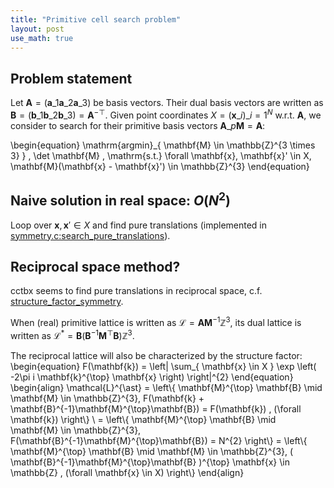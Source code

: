 ```yaml
---
title: "Primitive cell search problem"
layout: post
use_math: true
---
```


## Problem statement

Let $\mathbf{A} = (\mathbf{a}\_{1} \mathbf{a}\_{2} \mathbf{a}\_{3})$ be basis vectors.
Their dual basis vectors are written as $\mathbf{B} = (\mathbf{b}\_{1} \mathbf{b}\_{2} \mathbf{b}\_{3}) = \mathbf{A}^{-\top}$.
Given point coordinates $X = (\mathbf{x}\_{i})\_{i=1}^{N}$ w.r.t. $\mathbf{A}$,
we consider to search for their primitive basis vectors $\mathbf{A}\_{p}\mathbf{M}=\mathbf{A}$:

\begin{equation}
    \mathrm{argmin}\_{ \mathbf{M} \in \mathbb{Z}^{3 \times 3} } \, \det \mathbf{M} \,
    \mathrm{s.t.}
        \forall \mathbf{x}, \mathbf{x}' \in X,
        \mathbf{M}(\mathbf{x} - \mathbf{x}') \in \mathbb{Z}^{3}
\end{equation}

## Naive solution in real space: $O(N^{2})$


Loop over $\mathbf{x}, \mathbf{x}' \in X$ and find pure translations (implemented in [symmetry.c:search_pure_translations](https://github.com/spglib/spglib/blob/71cc0527afe1d64ef81d11fae1908bc4d34fd4b8/src/symmetry.c#L554-L603)).

## Reciprocal space method?

cctbx seems to find pure translations in reciprocal space, c.f. [structure_factor_symmetry](https://github.com/cctbx/cctbx_project/blob/master/cctbx/symmetry_search.py).

When (real) primitive lattice is written as $\mathcal{L} = \mathbf{A}\mathbf{M}^{-1} \mathbb{Z}^{3}$, its dual lattice is written as $\mathcal{L}^{\ast} = \mathbf{B} (\mathbf{B}^{-1} \mathbf{M}^{\top} \mathbf{B}) \mathbb{Z}^{3}$.

The reciprocal lattice will also be characterized by the structure factor:
\begin{equation}
    F(\mathbf{k}) = \left| \sum_{ \mathbf{x} \in X } \exp \left( -2\pi i \mathbf{k}^{\top} \mathbf{x} \right) \right|^{2}
\end{equation}
\begin{align}
    \mathcal{L}^{\ast}
    =
    \left\\{
        \mathbf{M}^{\top} \mathbf{B}
        \mid
        \mathbf{M} \in \mathbb{Z}^{3}, F(\mathbf{k} + \mathbf{B}^{-1}\mathbf{M}^{\top}\mathbf{B}) = F(\mathbf{k}) \, (\forall \mathbf{k})
    \right\\}
    \\
    =
    \left\\{
        \mathbf{M}^{\top} \mathbf{B}
        \mid
        \mathbf{M} \in \mathbb{Z}^{3}, F(\mathbf{B}^{-1}\mathbf{M}^{\top}\mathbf{B}) = N^{2}
    \right\\}
    =
    \left\\{
        \mathbf{M}^{\top} \mathbf{B}
        \mid
        \mathbf{M} \in \mathbb{Z}^{3},
        ( \mathbf{B}^{-1}\mathbf{M}^{\top}\mathbf{B} )^{\top} \mathbf{x} \in \mathbb{Z}
        \, (\forall \mathbf{x} \in X)
    \right\\}
\end{align}
